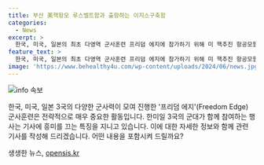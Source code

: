 ```yaml
---
title: 부산 美핵항모 루스벨트함과 출항하는 이지스구축함
categories:
  - News
excerpt: >
  한국, 미국, 일본의 최초 다영역 군사훈련 프리덤 에지에 참가하기 위해 미 핵추진 항공모함 시어도어 루스벨트와 이지스구축함이 부산에서 출항했다. 루스벨트함은 적 잠수함 대응 대잠 훈련, 적 공중 전투기 폭격 대응 방공 훈련을 중심으로 진행할 예정이다. 이 함은 니미츠급 4번함으로 30년 넘게 임무를 수행하며, 현재 미 9항모강습단에서 기함 역할을 맡고 있다.
feature_text: >
  한국, 미국, 일본의 최초 다영역 군사훈련 프리덤 에지에 참가하기 위해 미 핵추진 항공모함 시어도어 루스벨트와 이지스구축함이 부산에서 출항했다. 루스벨트함은 적 잠수함 대응 대잠 훈련, 적 공중 전투기 폭격 대응 방공 훈련을 중심으로 진행할 예정이다. 이 함은 니미츠급 4번함으로 30년 넘게 임무를 수행하며, 현재 미 9항모강습단에서 기함 역할을 맡고 있다.
image: 'https://www.behealthy4u.com/wp-content/uploads/2024/06/news.jpg'
---
```


<p><img src="https://www.behealthy4u.com/wp-content/uploads/2024/06/news.jpg" alt="info 속보" /></p>

<p>한국, 미국, 일본 3국의 다양한 군사력이 모여 진행한 '프리덤 에지'(Freedom Edge) 군사훈련은 전략적으로 매우 중요한 활동입니다. 한미일 3국의 군대가 함께 참여하는 행사는 기사에 흥미를 끄는 특징을 지니고 있습니다.
이에 대한 자세한 정보와 함께 관련 기사를 작성해 드리겠습니다. 어떤 내용을 포함시켜 드릴까요?</p>
생생한 뉴스, <a href="https://opensis.kr" rel="dofollow">opensis.kr</a>


